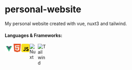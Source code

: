 # personal-website
My personal website created with vue, nuxt3 and tailwind.

#### Languages & Frameworks:

[<img align="left" alt="Vue" width="26px" src="https://github.com/edent/SuperTinyIcons/blob/master/images/svg/vue.svg" />][wikipediavue]
[<img align="left" alt="HTML" width="26px" src="https://github.com/edent/SuperTinyIcons/blob/master/images/svg/html5.svg" />][wikipediahtml]
[<img align="left" alt="JS" width="26px" src="https://github.com/edent/SuperTinyIcons/blob/master/images/svg/javascript.svg" />][wikipediajs]
[<img align="left" alt="Nuxt" width="26px" src="https://cdn.discordapp.com/attachments/932265928522088450/1012051262197481594/Download_3.png" />][wikipedianuxt]
[<img align="left" alt="Tailwind" width="26px" src="https://cdn.discordapp.com/attachments/932265928522088450/1012051261748678746/Download_2.png" />][wikipediatailwind]


[wikipediavue]: https://en.wikipedia.org/wiki/Vue.js
[wikipediahtml]: https://en.wikipedia.org/wiki/HTML
[wikipediajs]: https://en.wikipedia.org/wiki/JavaScript
[wikipedianuxt]: https://en.wikipedia.org/wiki/Nuxt.js
[wikipediatailwind]: https://en.wikipedia.org/wiki/Tailwind_CSS

